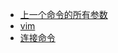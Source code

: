 - [上一个命令的所有参数](https://www.kafan.cn/edu/61065621.html)
- [vim](https://www.cnblogs.com/usergaojie/p/4583796.html)
- [连接命令](http://man.linuxde.net/ln)
  
